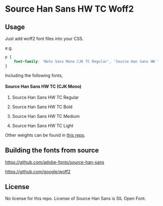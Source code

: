 Source Han Sans HW TC Woff2
=================================

## Usage

Just add woff2 font files into your CSS.

e.g.

```css
p {
    font-family: 'Noto Sans Mono CJK TC Regular', 'Source Han Sans HW TC Regular', url('/path/to/SourceHanSansHWTC-Regular.woff2') format('woff2');
}
```

Including the following fonts,

#### Source Han Sans HW TC (CJK Mono)

1. Source Han Sans HW TC Regular

1. Source Han Sans HW TC Bold

1. Source Han Sans HW TC Medium

1. Source Han Sans HW TC Light

Other weights can be found in [this repo](https://github.com/magiclen/source-han-sans-hw-tc-woff2-extra).

## Building the fonts from source

https://github.com/adobe-fonts/source-han-sans

https://github.com/google/woff2

## License

No license for this repo. License of Source Han Sans is SIL Open Font.